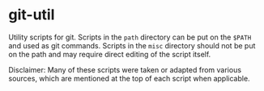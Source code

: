 # git-util
Utility scripts for git. Scripts in the `path` directory can be put on the
`$PATH` and used as git commands. Scripts in the `misc` directory should not be
put on the path and may require direct editing of the script itself.

Disclaimer: Many of these scripts were taken or adapted from various sources,
which are mentioned at the top of each script when applicable.
